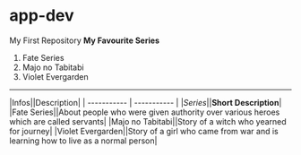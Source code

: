 # app-dev
My First Repository
**My Favourite Series**
1. Fate Series
2. Majo no Tabitabi
3. Violet Evergarden
---
|Infos||Description|
| ----------- | ----------- |
|*Series*||**Short Description**|
|Fate Series||About people who were given authority over various heroes which are called servants|
|Majo no Tabitabi||Story of a witch who yearned for journey|
|Violet Evergarden||Story of a girl who came from war and is learning how to live as a normal person|
